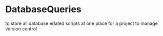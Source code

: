 # DatabaseQueries
to store all database erlated scripts at one place for a project to manage version control
